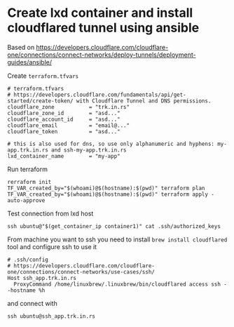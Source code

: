# Create lxd container and install cloudflared tunnel using ansible

Based on
https://developers.cloudflare.com/cloudflare-one/connections/connect-networks/deploy-tunnels/deployment-guides/ansible/


Create `terraform.tfvars`
```
# terraform.tfvars
# https://developers.cloudflare.com/fundamentals/api/get-started/create-token/ with Cloudflare Tunnel and DNS permissions.
cloudflare_zone           = "trk.in.rs"
cloudflare_zone_id        = "asd..."
cloudflare_account_id     = "asd..."
cloudflare_email          = "email@..."
cloudflare_token          = "asd..."

# this is also used for dns, so use only alphanumeric and hyphens: my-app.trk.in.rs and ssh-my-app.trk.in.rs
lxd_container_name        = "my-app"
```

Run terraform
```
rerraform init
TF_VAR_created_by="$(whoami)@$(hostname):$(pwd)" terraform plan
TF_VAR_created_by="$(whoami)@$(hostname):$(pwd)" terraform apply -auto-approve
```

Test connection from lxd host
```
ssh ubuntu@"$(get_container_ip container1)" cat .ssh/authorized_keys
```

From machine you want to ssh you need to install `brew install cloudflared` tool
and configure ssh to use it
```
# .ssh/config
# https://developers.cloudflare.com/cloudflare-one/connections/connect-networks/use-cases/ssh/
Host ssh_app.trk.in.rs
  ProxyCommand /home/linuxbrew/.linuxbrew/bin/cloudflared access ssh --hostname %h
```

and connect with
```
ssh ubuntu@ssh_app.trk.in.rs
```
